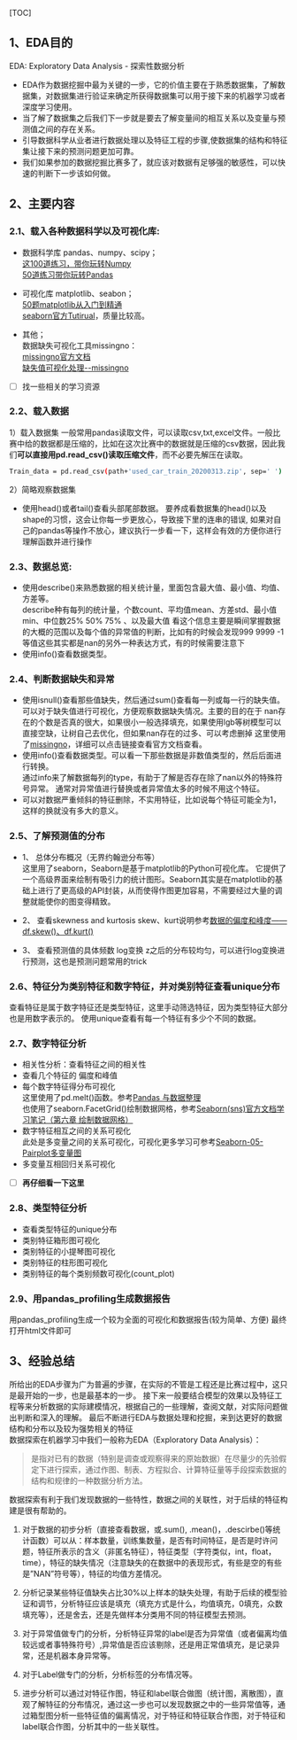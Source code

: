 [TOC]

## 1、EDA目的
EDA: Exploratory Data Analysis - 探索性数据分析
- EDA作为数据挖掘中最为关键的一步，它的价值主要在于熟悉数据集，了解数据集，对数据集进行验证来确定所获得数据集可以用于接下来的机器学习或者深度学习使用。
- 当了解了数据集之后我们下一步就是要去了解变量间的相互关系以及变量与预测值之间的存在关系。
- 引导数据科学从业者进行数据处理以及特征工程的步骤,使数据集的结构和特征集让接下来的预测问题更加可靠。
- 我们如果参加的数据挖掘比赛多了，就应该对数据有足够强的敏感性，可以快速的判断下一步该如何做。

## 2、主要内容
### 2.1、载入各种数据科学以及可视化库:
- 数据科学库 pandas、numpy、scipy；  
[这100道练习，带你玩转Numpy](https://www.kesci.com/home/project/59f29f67c5f3f5119527a2cc)  
[50道练习带你玩转Pandas](https://www.kesci.com/home/project/5ddc974ef41512002cec1dca)   

- 可视化库 matplotlib、seabon；  
[50题matplotlib从入门到精通](https://www.kesci.com/home/project/5de9f0a0953ca8002c95d2a9)  
[seaborn官方Tutirual](http://seaborn.pydata.org/tutorial.html)，质量比较高。
- 其他；  
数据缺失可视化工具missingno：  
[missingno官方文档](https://github.com/ResidentMario/missingno)  
[缺失值可视化处理--missingno](https://blog.csdn.net/Andy_shenzl/article/details/81633356)
- [ ] 找一些相关的学习资源

### 2.2、载入数据
1）载入数据集
一般常用pandas读取文件，可以读取csv,txt,excel文件。一般比赛中给的数据都是压缩的，比如在这次比赛中的数据就是压缩的csv数据，因此我们**可以直接用pd.read_csv()读取压缩文件**，而不必要先解压在读取。
```bash
Train_data = pd.read_csv(path+'used_car_train_20200313.zip', sep=' ')
```
2）简略观察数据集
- 使用head()或者tail()查看头部尾部数据。
要养成看数据集的head()以及shape的习惯，这会让你每一步更放心，导致接下里的连串的错误, 如果对自己的pandas等操作不放心，建议执行一步看一下，这样会有效的方便你进行理解函数并进行操作



### 2.3、数据总览:
- 使用describe()来熟悉数据的相关统计量，里面包含最大值、最小值、均值、方差等。  
describe种有每列的统计量，个数count、平均值mean、方差std、最小值min、中位数25% 50% 75% 、以及最大值 看这个信息主要是瞬间掌握数据的大概的范围以及每个值的异常值的判断，比如有的时候会发现999 9999 -1 等值这些其实都是nan的另外一种表达方式，有的时候需要注意下
- 使用info()查看数据类型。
### 2.4、判断数据缺失和异常
- 使用isnull()查看那些值缺失，然后通过sum()查看每一列或每一行的缺失值。  
可以对于缺失值进行可视化，方便观察数据缺失情况。主要的目的在于 nan存在的个数是否真的很大，如果很小一般选择填充，如果使用lgb等树模型可以直接空缺，让树自己去优化，但如果nan存在的过多、可以考虑删掉
这里使用了[missingno](https://github.com/ResidentMario/missingno)，详细可以点击链接查看官方文档查看。
- 使用info()查看数据类型。可以看一下那些数据是非数值类型的，然后后面进行转换。  
通过info来了解数据每列的type，有助于了解是否存在除了nan以外的特殊符号异常。
通常对异常值进行替换或者异常值太多的时候不用这个特征。
- 可以对数据严重倾斜的特征删除，不实用特征，比如说每个特征可能全为1，这样的换就没有多大的意义。
### 2.5、了解预测值的分布
- 1、 总体分布概况（无界约翰逊分布等）  
这里用了seaborn，Seaborn是基于matplotlib的Python可视化库。 它提供了一个高级界面来绘制有吸引力的统计图形。Seaborn其实是在matplotlib的基础上进行了更高级的API封装，从而使得作图更加容易，不需要经过大量的调整就能使你的图变得精致。  

- 2、 查看skewness and kurtosis
skew、kurt说明参考[数据的偏度和峰度——df.skew()、df.kurt()](https://www.cnblogs.com/wyy1480/p/10474046.html)
-  3、 查看预测值的具体频数
log变换 z之后的分布较均匀，可以进行log变换进行预测，这也是预测问题常用的trick
### 2.6、特征分为类别特征和数字特征，并对类别特征查看unique分布
查看特征是属于数字特征还是类型特征，这里手动筛选特征，因为类型特征大部分也是用数字表示的。
使用unique查看有每一个特征有多少个不同的数据。
### 2.7、数字特征分析
- 相关性分析：查看特征之间的相关性
- 查看几个特征的 偏度和峰值
- 每个数字特征得分布可视化  
这里使用了pd.melt()函数。参考[Pandas 与数据整理](http://shzhangji.com/cnblogs/2017/09/30/pandas-and-tidy-data/)  
也使用了seaborn.FacetGrid()绘制数据网格，参考[Seaborn(sns)官方文档学习笔记（第六章 绘制数据网格）](https://zhuanlan.zhihu.com/p/27816821)
- 数字特征相互之间的关系可视化  
此处是多变量之间的关系可视化，可视化更多学习可参考[Seaborn-05-Pairplot多变量图
](https://www.jianshu.com/p/6e18d21a4cad)
- 多变量互相回归关系可视化
- [ ] **再仔细看一下这里**
### 2.8、类型特征分析
- 查看类型特征的unique分布
- 类别特征箱形图可视化
- 类别特征的小提琴图可视化
- 类别特征的柱形图可视化
- 类别特征的每个类别频数可视化(count_plot)
### 2.9、用pandas_profiling生成数据报告
用pandas_profiling生成一个较为全面的可视化和数据报告(较为简单、方便) 最终打开html文件即可

## 3、经验总结
所给出的EDA步骤为广为普遍的步骤，在实际的不管是工程还是比赛过程中，这只是最开始的一步，也是最基本的一步。
接下来一般要结合模型的效果以及特征工程等来分析数据的实际建模情况，根据自己的一些理解，查阅文献，对实际问题做出判断和深入的理解。
最后不断进行EDA与数据处理和挖掘，来到达更好的数据结构和分布以及较为强势相关的特征  
数据探索在机器学习中我们一般称为EDA（Exploratory Data Analysis）：
> 是指对已有的数据（特别是调查或观察得来的原始数据）在尽量少的先验假定下进行探索，通过作图、制表、方程拟合、计算特征量等手段探索数据的结构和规律的一种数据分析方法。


数据探索有利于我们发现数据的一些特性，数据之间的关联性，对于后续的特征构建是很有帮助的。

1. 对于数据的初步分析（直接查看数据，或.sum(), .mean()，.descirbe()等统计函数）可以从：样本数量，训练集数量，是否有时间特征，是否是时许问题，特征所表示的含义（非匿名特征），特征类型（字符类似，int，float，time），特征的缺失情况（注意缺失的在数据中的表现形式，有些是空的有些是”NAN”符号等），特征的均值方差情况。

2. 分析记录某些特征值缺失占比30%以上样本的缺失处理，有助于后续的模型验证和调节，分析特征应该是填充（填充方式是什么，均值填充，0填充，众数填充等），还是舍去，还是先做样本分类用不同的特征模型去预测。

3. 对于异常值做专门的分析，分析特征异常的label是否为异常值（或者偏离均值较远或者事特殊符号）,异常值是否应该剔除，还是用正常值填充，是记录异常，还是机器本身异常等。

4. 对于Label做专门的分析，分析标签的分布情况等。

5. 进步分析可以通过对特征作图，特征和label联合做图（统计图，离散图），直观了解特征的分布情况，通过这一步也可以发现数据之中的一些异常值等，通过箱型图分析一些特征值的偏离情况，对于特征和特征联合作图，对于特征和label联合作图，分析其中的一些关联性。

